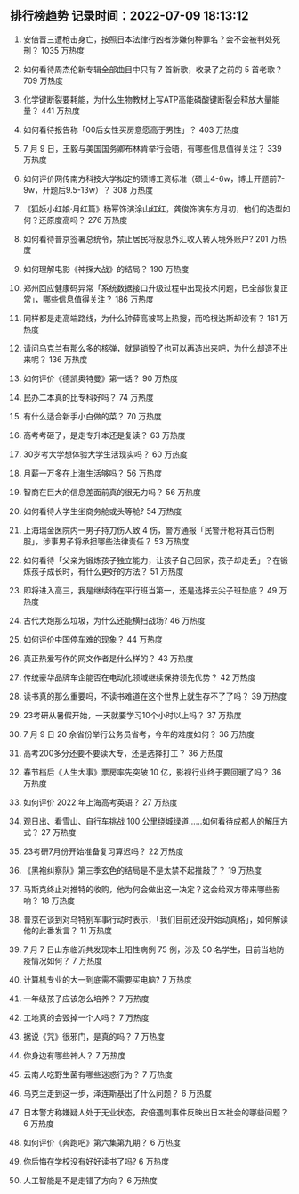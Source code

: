 
## 排行榜趋势 记录时间：2022-07-09 18:13:12
  
  1. 安倍晋三遭枪击身亡，按照日本法律行凶者涉嫌何种罪名？会不会被判处死刑？ 1035 万热度
    
  2. 如何看待周杰伦新专辑全部曲目中只有 7 首新歌，收录了之前的 5 首老歌？ 709 万热度
    
  3. 化学键断裂要耗能，为什么生物教材上写ATP高能磷酸键断裂会释放大量能量？ 441 万热度
    
  4. 如何看待报告称「00后女性买房意愿高于男性」？ 403 万热度
    
  5. 7 月 9 日，王毅与美国国务卿布林肯举行会晤，有哪些信息值得关注？ 339 万热度
    
  6. 如何评价网传南方科技大学拟定的硕博工资标准（硕士4-6w，博士开题前7-9w，开题后9.5-13w）？ 308 万热度
    
  7. 《狐妖小红娘·月红篇》杨幂饰演涂山红红，龚俊饰演东方月初，他们的造型如何？还原度高吗？ 276 万热度
    
  8. 如何看待普京签署总统令，禁止居民将股息外汇收入转入境外账户? 201 万热度
    
  9. 如何理解电影《神探大战》的结局？ 190 万热度
    
  10. 郑州回应健康码异常「系统数据接口升级过程中出现技术问题，已全部恢复正常」，哪些信息值得关注？ 186 万热度
    
  11. 同样都是走高端路线，为什么钟薛高被骂上热搜，而哈根达斯却没有？ 161 万热度
    
  12. 请问乌克兰有那么多的核弹，就是销毁了也可以再造出来吧，为什么却造不出来呢？ 136 万热度
    
  13. 如何评价《德凯奥特曼》第一话？ 90 万热度
    
  14. 民办二本真的比专科好吗？ 74 万热度
    
  15. 有什么适合新手小白做的菜？ 70 万热度
    
  16. 高考考砸了，是走专升本还是复读？ 63 万热度
    
  17. 30岁考大学想体验大学生活现实吗？ 60 万热度
    
  18. 月薪一万多在上海生活够吗？ 56 万热度
    
  19. 智商在巨大的信息差面前真的很无力吗？ 56 万热度
    
  20. 如何看待大学生坐商务舱或头等舱? 54 万热度
    
  21. 上海瑞金医院内一男子持刀伤人致 4 伤，警方通报「民警开枪将其击伤制服」，涉事男子将承担哪些法律责任？ 53 万热度
    
  22. 如何看待「父亲为锻炼孩子独立能力，让孩子自己回家，孩子却走丢」？在锻炼孩子成长时，有什么更好的方法？ 51 万热度
    
  23. 即将进入高三，我是继续待在平行班当第一，还是选择去尖子班垫底？ 49 万热度
    
  24. 古代大炮那么垃圾，为什么还能横扫战场? 46 万热度
    
  25. 如何评价中国停车难的现象？ 44 万热度
    
  26. 真正热爱写作的网文作者是什么样的？ 43 万热度
    
  27. 传统豪华品牌车企能否在电动化领域继续保持领先优势？ 42 万热度
    
  28. 读书真的那么重要吗，不读书难道在这个世界上就生存不了了吗？ 39 万热度
    
  29. 23考研从暑假开始，一天就要学习10个小时以上吗？ 37 万热度
    
  30. 7 月 9 日 20 余省份举行公务员省考，今年的难度如何？ 36 万热度
    
  31. 高考200多分还要不要读大专，还是选择打工？ 36 万热度
    
  32. 春节档后《人生大事》票房率先突破 10 亿，影视行业终于要回暖了吗？ 36 万热度
    
  33. 如何评价 2022 年上海高考英语？ 27 万热度
    
  34. 观日出、看雪山、自行车挑战 100 公里绕城绿道......如何看待成都人的解压方式？ 27 万热度
    
  35. 23考研7月份开始准备复习算迟吗？ 22 万热度
    
  36. 《黑袍纠察队》第三季玄色的结局是不是太禁不起推敲了？ 19 万热度
    
  37. 马斯克终止对推特的收购，他为何会做出这一决定？这会给双方带来哪些影响？ 18 万热度
    
  38. 普京在谈到对乌特别军事行动时表示，「我们目前还没开始动真格」，如何解读他的此番发言？ 11 万热度
    
  39. 7 月 7 日山东临沂共发现本土阳性病例 75 例，涉及 50 名学生，目前当地防疫情况如何？ 7 万热度
    
  40. 计算机专业的大一到底需不需要买电脑? 7 万热度
    
  41. 一年级孩子应该怎么培养？ 7 万热度
    
  42. 工地真的会毁掉一个人吗？ 7 万热度
    
  43. 据说《咒》很邪门，是真的吗？ 7 万热度
    
  44. 你身边有哪些神人？ 7 万热度
    
  45. 云南人吃野生菌有哪些迷惑行为？ 7 万热度
    
  46. 乌克兰走到这一步，泽连斯基出了什么问题？ 6 万热度
    
  47. 日本警方称嫌疑人处于无业状态，安倍遇刺事件反映出日本社会的哪些问题？ 6 万热度
    
  48. 如何评价《奔跑吧》第六集第九期？ 6 万热度
    
  49. 你后悔在学校没有好好读书了吗? 6 万热度
    
  50. 人工智能是不是走错了方向？ 6 万热度
    